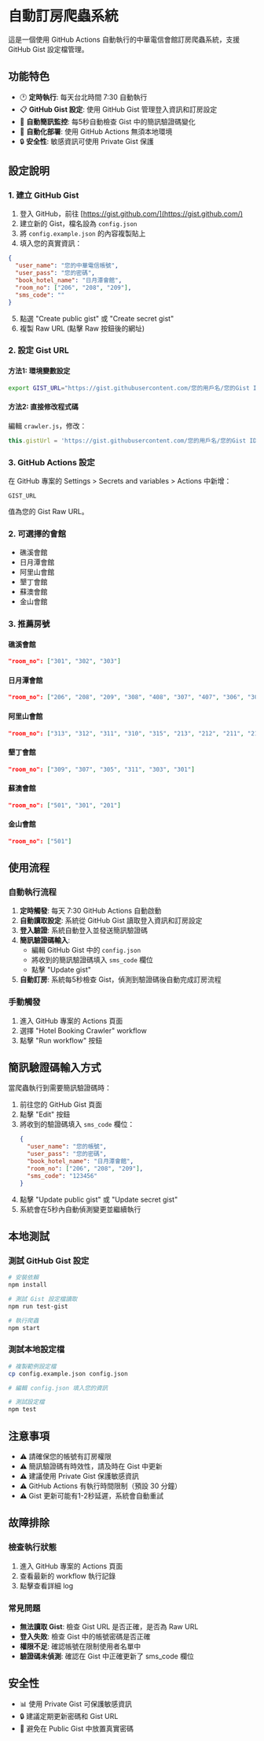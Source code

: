# 自動訂房爬蟲系統

這是一個使用 GitHub Actions 自動執行的中華電信會館訂房爬蟲系統，支援 GitHub Gist 設定檔管理。

## 功能特色

- 🕐 **定時執行**: 每天台北時間 7:30 自動執行
- 📋 **GitHub Gist 設定**: 使用 GitHub Gist 管理登入資訊和訂房設定
- 📱 **自動簡訊監控**: 每5秒自動檢查 Gist 中的簡訊驗證碼變化
- 🔄 **自動化部署**: 使用 GitHub Actions 無須本地環境
- 🔒 **安全性**: 敏感資訊可使用 Private Gist 保護

## 設定說明

### 1. 建立 GitHub Gist

1. 登入 GitHub，前往 [https://gist.github.com/](https://gist.github.com/)
2. 建立新的 Gist，檔名設為 `config.json`
3. 將 `config.example.json` 的內容複製貼上
4. 填入您的真實資訊：

```json
{
  "user_name": "您的中華電信帳號",
  "user_pass": "您的密碼",
  "book_hotel_name": "日月潭會館",
  "room_no": ["206", "208", "209"],
  "sms_code": ""
}
```

5. 點選 "Create public gist" 或 "Create secret gist"
6. 複製 Raw URL (點擊 Raw 按鈕後的網址)

### 2. 設定 Gist URL

#### 方法1: 環境變數設定
```bash
export GIST_URL="https://gist.githubusercontent.com/您的用戶名/您的Gist ID/raw/config.json"
```

#### 方法2: 直接修改程式碼
編輯 `crawler.js`，修改：
```javascript
this.gistUrl = 'https://gist.githubusercontent.com/您的用戶名/您的Gist ID/raw/config.json';
```

### 3. GitHub Actions 設定

在 GitHub 專案的 Settings > Secrets and variables > Actions 中新增：

```
GIST_URL
```

值為您的 Gist Raw URL。

### 2. 可選擇的會館

- 礁溪會館
- 日月潭會館  
- 阿里山會館
- 墾丁會館
- 蘇澳會館
- 金山會館

### 3. 推薦房號

#### 礁溪會館
```json
"room_no": ["301", "302", "303"]
```

#### 日月潭會館
```json
"room_no": ["206", "208", "209", "308", "408", "307", "407", "306", "302", "406", "402", "202"]
```

#### 阿里山會館
```json
"room_no": ["313", "312", "311", "310", "315", "213", "212", "211", "210", "215"]
```

#### 墾丁會館
```json
"room_no": ["309", "307", "305", "311", "303", "301"]
```

#### 蘇澳會館
```json
"room_no": ["501", "301", "201"]
```

#### 金山會館
```json
"room_no": ["501"]
```

## 使用流程

### 自動執行流程

1. **定時觸發**: 每天 7:30 GitHub Actions 自動啟動
2. **自動讀取設定**: 系統從 GitHub Gist 讀取登入資訊和訂房設定
3. **登入驗證**: 系統自動登入並發送簡訊驗證碼
4. **簡訊驗證碼輸入**: 
   - 編輯 GitHub Gist 中的 `config.json`
   - 將收到的簡訊驗證碼填入 `sms_code` 欄位
   - 點擊 "Update gist"
5. **自動訂房**: 系統每5秒檢查 Gist，偵測到驗證碼後自動完成訂房流程

### 手動觸發

1. 進入 GitHub 專案的 Actions 頁面
2. 選擇 "Hotel Booking Crawler" workflow
3. 點擊 "Run workflow" 按鈕

## 簡訊驗證碼輸入方式

當爬蟲執行到需要簡訊驗證碼時：

1. 前往您的 GitHub Gist 頁面
2. 點擊 "Edit" 按鈕
3. 將收到的驗證碼填入 `sms_code` 欄位：
   ```json
   {
     "user_name": "您的帳號",
     "user_pass": "您的密碼",
     "book_hotel_name": "日月潭會館",
     "room_no": ["206", "208", "209"],
     "sms_code": "123456"
   }
   ```
4. 點擊 "Update public gist" 或 "Update secret gist"
5. 系統會在5秒內自動偵測變更並繼續執行

## 本地測試

### 測試 GitHub Gist 設定

```bash
# 安裝依賴
npm install

# 測試 Gist 設定檔讀取
npm run test-gist

# 執行爬蟲
npm start
```

### 測試本地設定檔

```bash
# 複製範例設定檔
cp config.example.json config.json

# 編輯 config.json 填入您的資訊

# 測試設定檔
npm test
```

## 注意事項

- ⚠️ 請確保您的帳號有訂房權限
- ⚠️ 簡訊驗證碼有時效性，請及時在 Gist 中更新
- ⚠️ 建議使用 Private Gist 保護敏感資訊
- ⚠️ GitHub Actions 有執行時間限制（預設 30 分鐘）
- ⚠️ Gist 更新可能有1-2秒延遲，系統會自動重試

## 故障排除

### 檢查執行狀態
1. 進入 GitHub 專案的 Actions 頁面
2. 查看最新的 workflow 執行記錄
3. 點擊查看詳細 log

### 常見問題
- **無法讀取 Gist**: 檢查 Gist URL 是否正確，是否為 Raw URL
- **登入失敗**: 檢查 Gist 中的帳號密碼是否正確
- **權限不足**: 確認帳號在限制使用者名單中
- **驗證碼未偵測**: 確認在 Gist 中正確更新了 sms_code 欄位

## 安全性

- 📊 使用 Private Gist 可保護敏感資訊
- 🔒 建議定期更新密碼和 Gist URL
- 🚫 避免在 Public Gist 中放置真實密碼
